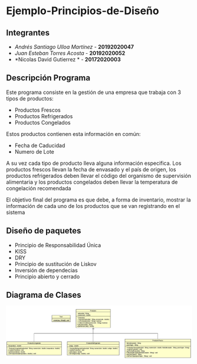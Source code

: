 # Ejemplo-Principios-de-Diseño 

## Integrantes
* *Andrés Santiago Ulloa Martínez* - **20192020047**
* *Juan Esteban Torres Acosta* - **20192020052**
* *Nicolas David Gutierrez * - **20172020003**

## Descripción Programa

Este programa consiste en la gestión de una empresa que trabaja con 3 tipos de productos: 

* Productos Frescos
* Productos Refrigerados 
* Productos Congelados

Estos productos contienen esta información en común:

* Fecha de Caducidad
* Numero de Lote

A su vez cada tipo de producto lleva alguna información especifica. Los productos frescos llevan la fecha de envasado y el país de origen, los productos refrigerados deben llevar el código del organismo de supervisión alimentaria y los productos congelados deben llevar la temperatura de congelación recomendada

El objetivo final del programa es que debe, a forma de inventario, mostrar la información de cada uno de los productos que se van registrando en el sistema
## Diseño de paquetes

* Principio de Responsabilidad Única
* KISS
* DRY
* Principio de sustitución de Liskov
* Inversión de dependecias
* Principio abierto y cerrado
## Diagrama de Clases

<img src="Diagrama.jpeg">
